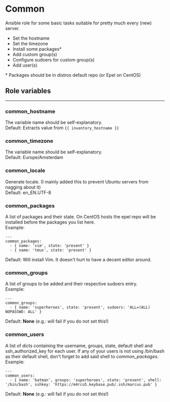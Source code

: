 Common
======
Ansible role for some basic tasks suitable for pretty much every (new) server.

* Set the hostname
* Set the timezone
* Install some packages*
* Add custom group(s)
* Configure sudoers for custom group(s)
* Add user(s)

\* Packages should be in distros default repo (or Epel on CentOS)

Role variables
--------------
- - - - - - - 
### common_hostname
The variable name should be self-explanatory.    
Default: Extracts value from `{{ inventory_hostname }}`

### common_timezone
The variable name should be self-explanatory.    
Default: Europe/Amsterdam

### common_locale
Generate locale. (I mainly added this to prevent Ubuntu servers from nagging about it)    
Default: en_EN.UTF-8

### common_packages
A list of packages and their state. On CentOS hosts the epel repo will be installed before the packages you list here.     
Example:

    ---
    common_packages:
      - { name: 'vim', state: 'present' }
      - { name: 'tmux', state: 'present' }

Default: Will install Vim. It doesn't hurt to have a decent editor around.

### common_groups
A list of groups to be added and their respective sudoers entry.    
Example:

    ---
    common_groups:
      - { name: 'superheroes', state: 'present', sudoers: 'ALL=(ALL) NOPASSWD: ALL' }

Default: **None** (e.g.: will fail if you do not set this!)

### common_users
A list of dicts containing the username, groups, state, default shell and ssh\_authorized\_key for each user. If any of your users is not using /bin/bash as their default shell, don't forget to add said shell to _common\_packages_.    
Example:

    ---
    common_users:
      - { name: 'batman', groups: 'superheroes', state: 'present', shell: '/bin/bash', sshkey: 'https://m4rcu5.keybase.pub/.ssh/marcus.pub' }

Default: **None** (e.g.: will fail if you do not set this!)
